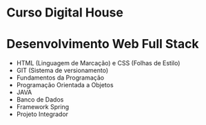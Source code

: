 # Curso Digital House
 # Desenvolvimento Web Full Stack

 - HTML (Linguagem de Marcação) e CSS (Folhas de Estilo)
 - GIT (Sistema de versionamento)
 - Fundamentos da Programação
 - Programação Orientada a Objetos
 - JAVA
 - Banco de Dados
 - Framework Spring
 - Projeto Integrador
